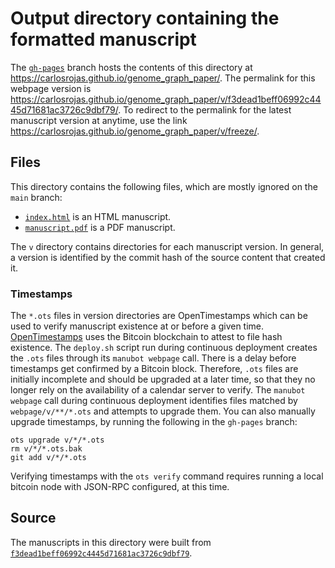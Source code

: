 # Output directory containing the formatted manuscript

The [`gh-pages`](https://github.com/carlosrojas/genome_graph_paper/tree/gh-pages) branch hosts the contents of this directory at <https://carlosrojas.github.io/genome_graph_paper/>.
The permalink for this webpage version is <https://carlosrojas.github.io/genome_graph_paper/v/f3dead1beff06992c4445d71681ac3726c9dbf79/>.
To redirect to the permalink for the latest manuscript version at anytime, use the link <https://carlosrojas.github.io/genome_graph_paper/v/freeze/>.

## Files

This directory contains the following files, which are mostly ignored on the `main` branch:

+ [`index.html`](index.html) is an HTML manuscript.
+ [`manuscript.pdf`](manuscript.pdf) is a PDF manuscript.

The `v` directory contains directories for each manuscript version.
In general, a version is identified by the commit hash of the source content that created it.

### Timestamps

The `*.ots` files in version directories are OpenTimestamps which can be used to verify manuscript existence at or before a given time.
[OpenTimestamps](https://opentimestamps.org/) uses the Bitcoin blockchain to attest to file hash existence.
The `deploy.sh` script run during continuous deployment creates the `.ots` files through its `manubot webpage` call.
There is a delay before timestamps get confirmed by a Bitcoin block.
Therefore, `.ots` files are initially incomplete and should be upgraded at a later time, so that they no longer rely on the availability of a calendar server to verify.
The `manubot webpage` call during continuous deployment identifies files matched by `webpage/v/**/*.ots` and attempts to upgrade them.
You can also manually upgrade timestamps, by running the following in the `gh-pages` branch:

```shell
ots upgrade v/*/*.ots
rm v/*/*.ots.bak
git add v/*/*.ots
```

Verifying timestamps with the `ots verify` command requires running a local bitcoin node with JSON-RPC configured, at this time.

## Source

The manuscripts in this directory were built from
[`f3dead1beff06992c4445d71681ac3726c9dbf79`](https://github.com/carlosrojas/genome_graph_paper/commit/f3dead1beff06992c4445d71681ac3726c9dbf79).

